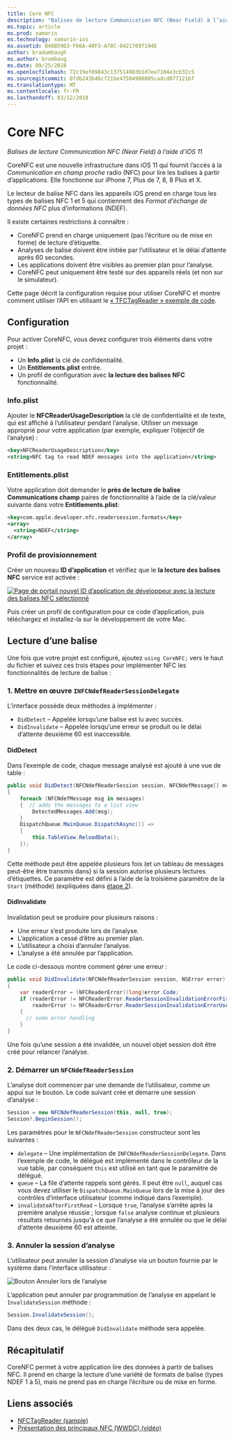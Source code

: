 ```yaml
---
title: Core NFC
description: "Balises de lecture Communication NFC (Near Field) à l’aide d’iOS 11"
ms.topic: article
ms.prod: xamarin
ms.technology: xamarin-ios
ms.assetid: 846B59D3-F66A-48F3-A78C-84217697194E
author: bradumbaugh
ms.author: brumbaug
ms.date: 09/25/2016
ms.openlocfilehash: 72c19ef09843c137514983b1d7ee7104e3cb32c5
ms.sourcegitcommit: 0fdb243b46cf21be47584900805cadcd077121bf
ms.translationtype: MT
ms.contentlocale: fr-FR
ms.lasthandoff: 03/12/2018
---
```

# <a name="core-nfc"></a>Core NFC

_Balises de lecture Communication NFC (Near Field) à l’aide d’iOS 11_

CoreNFC est une nouvelle infrastructure dans iOS 11 qui fournit l’accès à la _Communication en champ proche_ radio (NFC) pour lire les balises à partir d’applications. Elle fonctionne sur iPhone 7, Plus de 7, 8, 8 Plus et X.

Le lecteur de balise NFC dans les appareils iOS prend en charge tous les types de balises NFC 1 et 5 qui contiennent des _Format d’échange de données NFC_ plus d’informations (NDEF).

Il existe certaines restrictions à connaître :

- CoreNFC prend en charge uniquement (pas l’écriture ou de mise en forme) de lecture d’étiquette.
- Analyses de balise doivent être initiée par l’utilisateur et le délai d’attente après 60 secondes.
- Les applications doivent être visibles au premier plan pour l’analyse.
- CoreNFC peut uniquement être testé sur des appareils réels (et non sur le simulateur).

Cette page décrit la configuration requise pour utiliser CoreNFC et montre comment utiliser l’API en utilisant le [« TFCTagReader » exemple de code](https://developer.xamarin.com/samples/monotouch/ios11/NFCTagReader/).

## <a name="configuration"></a>Configuration

Pour activer CoreNFC, vous devez configurer trois éléments dans votre projet :

- Un **Info.plist** la clé de confidentialité.
- Un **Entitlements.plist** entrée.
- Un profil de configuration avec **la lecture des balises NFC** fonctionnalité.

### <a name="infoplist"></a>Info.plist

Ajouter le **NFCReaderUsageDescription** la clé de confidentialité et de texte, qui est affiché à l’utilisateur pendant l’analyse. Utiliser un message approprié pour votre application (par exemple, expliquer l’objectif de l’analyse) :

```xml
<key>NFCReaderUsageDescription</key>
<string>NFC tag to read NDEF messages into the application</string>
```

### <a name="entitlementsplist"></a>Entitlements.plist

Votre application doit demander le **près de lecture de balise Communications champ** paires de fonctionnalité à l’aide de la clé/valeur suivante dans votre **Entitlements.plist**:

```xml
<key>com.apple.developer.nfc.readersession.formats</key>
<array>
  <string>NDEF</string>
</array>
```

### <a name="provisioning-profile"></a>Profil de provisionnement

Créer un nouveau **ID d’application** et vérifiez que le **la lecture des balises NFC** service est activée :

[![Page de portail nouvel ID d’application de développeur avec la lecture des balises NFC sélectionné](corenfc-images/app-services-nfc-sml.png)](corenfc-images/app-services-nfc.png#lightbox)

Puis créer un profil de configuration pour ce code d’application, puis téléchargez et installez-la sur le développement de votre Mac.

## <a name="reading-a-tag"></a>Lecture d’une balise

Une fois que votre projet est configuré, ajoutez `using CoreNFC;` vers le haut du fichier et suivez ces trois étapes pour implémenter NFC les fonctionnalités de lecture de balise :

### <a name="1-implement-infcndefreadersessiondelegate"></a>1. Mettre en œuvre `INFCNdefReaderSessionDelegate`

L’interface possède deux méthodes à implémenter :

- `DidDetect` – Appelée lorsqu’une balise est lu avec succès.
- `DidInvalidate` – Appelée lorsqu’une erreur se produit ou le délai d’attente deuxième 60 est inaccessible.

#### <a name="diddetect"></a>DidDetect

Dans l’exemple de code, chaque message analysé est ajouté à une vue de table :

```csharp
public void DidDetect(NFCNdefReaderSession session, NFCNdefMessage[] messages)
{
    foreach (NFCNdefMessage msg in messages)
    {  // adds the messages to a list view
        DetectedMessages.Add(msg);
    }
    DispatchQueue.MainQueue.DispatchAsync(() =>
    {
        this.TableView.ReloadData();
    });
}
```

Cette méthode peut être appelée plusieurs fois (et un tableau de messages peut-être être transmis dans) si la session autorise plusieurs lectures d’étiquettes. Ce paramètre est défini à l’aide de la troisième paramètre de la `Start` (méthode) (expliquées dans [étape 2](#step2)).

#### <a name="didinvalidate"></a>DidInvalidate

Invalidation peut se produire pour plusieurs raisons :

- Une erreur s’est produite lors de l’analyse.
- L’application a cessé d’être au premier plan.
- L’utilisateur a choisi d’annuler l’analyse.
- L’analyse a été annulée par l’application.

Le code ci-dessous montre comment gérer une erreur :

```csharp
public void DidInvalidate(NFCNdefReaderSession session, NSError error)
{
    var readerError = (NFCReaderError)(long)error.Code;
    if (readerError != NFCReaderError.ReaderSessionInvalidationErrorFirstNDEFTagRead &&
        readerError != NFCReaderError.ReaderSessionInvalidationErrorUserCanceled)
    {
      // some error handling
    }
}
```

Une fois qu’une session a été invalidée, un nouvel objet session doit être créé pour relancer l’analyse.

<a name="step2" />

### <a name="2-start-an-nfcndefreadersession"></a>2. Démarrer un `NFCNdefReaderSession`

L’analyse doit commencer par une demande de l’utilisateur, comme un appui sur le bouton.
Le code suivant crée et démarre une session d’analyse :

```csharp
Session = new NFCNdefReaderSession(this, null, true);
Session?.BeginSession();
```

Les paramètres pour le `NFCNdefReaderSession` constructeur sont les suivantes :

- `delegate` – Une implémentation de `INFCNdefReaderSessionDelegate`. Dans l’exemple de code, le délégué est implémenté dans le contrôleur de la vue table, par conséquent `this` est utilisé en tant que le paramètre de délégué.
- `queue` – La file d’attente rappels sont gérés. Il peut être `null`, auquel cas vous devez utiliser le `DispatchQueue.MainQueue` lors de la mise à jour des contrôles d’interface utilisateur (comme indiqué dans l’exemple).
- `invalidateAfterFirstRead` – Lorsque `true`, l’analyse s’arrête après la première analyse réussie ; lorsque `false` analyse continue et plusieurs résultats retournés jusqu'à ce que l’analyse a été annulée ou que le délai d’attente deuxième 60 est atteinte.


### <a name="3-cancel-the-scanning-session"></a>3. Annuler la session d’analyse

L’utilisateur peut annuler la session d’analyse via un bouton fournie par le système dans l’interface utilisateur :

![Bouton Annuler lors de l’analyse](corenfc-images/scan-cancel-sml.png)

L’application peut annuler par programmation de l’analyse en appelant le `InvalidateSession` méthode :

```csharp
Session.InvalidateSession();
```

Dans des deux cas, le délégué `DidInvalidate` méthode sera appelée.

## <a name="summary"></a>Récapitulatif

CoreNFC permet à votre application lire des données à partir de balises NFC. Il prend en charge la lecture d’une variété de formats de balise (types NDEF 1 à 5), mais ne prend pas en charge l’écriture ou de mise en forme.


## <a name="related-links"></a>Liens associés

- [NFCTagReader (sample)](https://developer.xamarin.com/samples/monotouch/ios11/NFCTagReader/)
- [Présentation des principaux NFC (WWDC) (vidéo)](https://developer.apple.com/videos/play/wwdc2017/718/)
